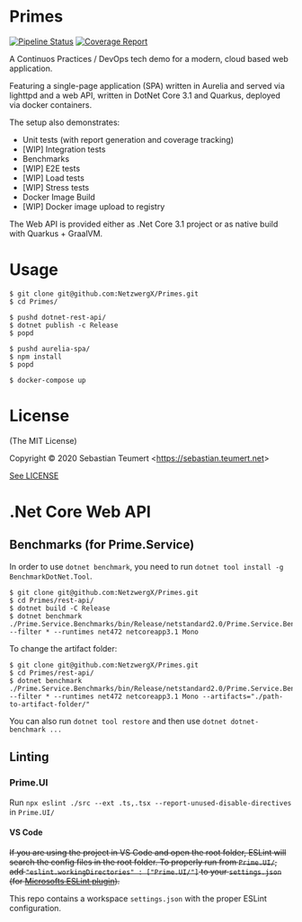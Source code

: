 # Primes
[![Pipeline Status](https://gitlab.com/s.teumert/primes/badges/master/pipeline.svg)](https://gitlab.com/s.teumert/primes/-/pipelines/latest)
[![Coverage Report](https://gitlab.com/s.teumert/primes/badges/master/coverage.svg)](https://gitlab.com/s.teumert/primes/-/commits/master)

A Continuos Practices / DevOps tech demo for a modern, cloud based web application.

Featuring a single-page application (SPA) written in Aurelia and served via lighttpd
and a web API, written in DotNet Core 3.1 and Quarkus, deployed via docker containers.

The setup also demonstrates:

* Unit tests (with report generation and coverage tracking)
* [WIP] Integration tests
* Benchmarks
* [WIP] E2E tests
* [WIP] Load tests
* [WIP] Stress tests
* Docker Image Build
* [WIP] Docker image upload to registry

The Web API is provided either as .Net Core 3.1 project
or as native build with Quarkus + GraalVM.

# Usage

    $ git clone git@github.com:NetzwergX/Primes.git
    $ cd Primes/

    $ pushd dotnet-rest-api/
    $ dotnet publish -c Release
    $ popd

    $ pushd aurelia-spa/
    $ npm install
    $ popd

    $ docker-compose up

# License

(The MIT License)

Copyright &copy; 2020 Sebastian Teumert &lt;https://sebastian.teumert.net&gt;

[See LICENSE](/LICENSE)

# .Net Core Web API

## Benchmarks (for Prime.Service)

In order to use `dotnet benchmark`,
you need to run `dotnet tool install -g BenchmarkDotNet.Tool`.

    $ git clone git@github.com:NetzwergX/Primes.git
    $ cd Primes/rest-api/
    $ dotnet build -C Release
    $ dotnet benchmark ./Prime.Service.Benchmarks/bin/Release/netstandard2.0/Prime.Service.Benchmarks.dll --filter * --runtimes net472 netcoreapp3.1 Mono

To change the artifact folder:

    $ git clone git@github.com:NetzwergX/Primes.git
    $ cd Primes/rest-api/
    $ dotnet benchmark ./Prime.Service.Benchmarks/bin/Release/netstandard2.0/Prime.Service.Benchmarks.dll --filter * --runtimes net472 netcoreapp3.1 Mono --artifacts="./path-to-artifact-folder/"

You can also run `dotnet tool restore`
and then use `dotnet dotnet-benchmark ...`

## Linting

### Prime.UI

Run `npx eslint ./src --ext .ts,.tsx --report-unused-disable-directives`
in `Prime.UI/`

#### VS Code

~~If you are using the project in VS Code and open the root folder, ESLint will
search the config files in the root folder. To properly run from `Prime.UI/`,
add `"eslint.workingDirectories" : ["Prime.UI/"]` to your `settings.json`
(for [Microsofts ESLint plugin](https://github.com/microsoft/vscode-eslint)).~~

This repo contains a workspace `settings.json` with the proper ESLint configuration.
